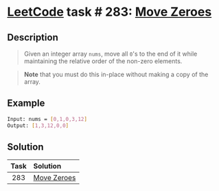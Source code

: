 # [LeetCode][leetcode] task # 283: [Move Zeroes][task]

Description
-----------

> Given an integer array `nums`, move all `0`'s to the end
> of it while maintaining the relative order of the non-zero elements.

> **Note** that you must do this in-place without making a copy of the array.

 Example
-------

```sh
Input: nums = [0,1,0,3,12]
Output: [1,3,12,0,0]
```

Solution
--------

| Task | Solution                |
|:----:|:------------------------|
| 283  | [Move Zeroes][solution] |


[leetcode]: <http://leetcode.com/>
[task]: <https://leetcode.com/problems/move-zeroes/>
[solution]: <https://github.com/wellaxis/praxis-leetcode/blob/main/src/main/java/com/witalis/praxis/leetcode/task/h3/p283/option/Practice.java>
